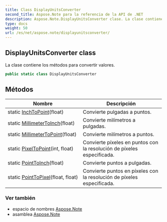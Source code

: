 ```yaml
---
title: Class DisplayUnitsConverter
second_title: Aspose.Note para la referencia de la API de .NET
description: Aspose.Note.DisplayUnitsConverter clase. La clase contiene los métodos para convertir valores.
type: docs
weight: 50
url: /es/net/aspose.note/displayunitsconverter/
---
```

## DisplayUnitsConverter class

La clase contiene los métodos para convertir valores.

```csharp
public static class DisplayUnitsConverter
```

## Métodos

| Nombre | Descripción |
| --- | --- |
| static [InchToPoint](../../aspose.note/displayunitsconverter/inchtopoint/)(float) | Convierte pulgadas a puntos. |
| static [MillimeterToInch](../../aspose.note/displayunitsconverter/millimetertoinch/)(float) | Convierte milímetros a pulgadas. |
| static [MillimeterToPoint](../../aspose.note/displayunitsconverter/millimetertopoint/)(float) | Convierte milímetros a puntos. |
| static [PixelToPoint](../../aspose.note/displayunitsconverter/pixeltopoint/)(int, float) | Convierte píxeles en puntos con la resolución de píxeles especificada. |
| static [PointToInch](../../aspose.note/displayunitsconverter/pointtoinch/)(float) | Convierte puntos a pulgadas. |
| static [PointToPixel](../../aspose.note/displayunitsconverter/pointtopixel/)(float, float) | Convierte puntos en píxeles con la resolución de píxeles especificada. |

### Ver también

* espacio de nombres [Aspose.Note](../../aspose.note/)
* asamblea [Aspose.Note](../../)


